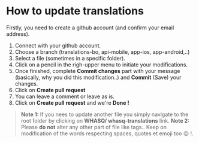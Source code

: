 # How to update translations

Firstly, you need to create a github account (and confirm your email address).

 1. Connect with your github account. 
 2. Choose a branch (translations-bo, api-mobile, app-ios, app-android,..)
 3. Select a file (sometimes in a specific folder).
 4. Click on a pencil in the righ-upper menu to initiate your modifications.
 5. Once finished, complete **Commit changes** part with your message (basically, why you did this modification..) and **Commit** (Save) your changes.
 6. Click on **Create pull request** 
 7. You can leave a comment or leave as is.
 8. Click on **Create pull request** and we're **Done !**
 
> **Note 1:** If you nees to update another file you simply navigate to the root folder by clicking on **WHASQ/ whasq-translations** link.
> **Note 2:** Please **do not** alter any other part of file like tags.. Keep on modification of the words respecting spaces, quotes et emoji too 😉 !.
